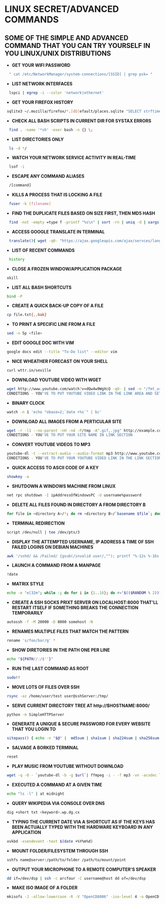 # **LINUX SECRET/ADVANCED COMMANDS** 

## SOME OF THE SIMPLE AND ADVANCED COMMAND THAT YOU CAN TRY YOURSELF IN YOU LINUX/UNIX DISTRIBUTIONS



- **GET YOUR WIFI PASSWORD**
```bash
  " cat /etc/NetworkManager/system-connections/[SSID] | grep psk= "
```
  
- **LIST NETWORK INTERFACES**
```bash
  lspci | egrep -i --color 'network|ethernet'
```
  
- **GET YOUR FIREFOX HISTORY** 
 ```bash
  sqlite3 ~/.mozilla/firefox/*.[dD]efault/places.sqlite "SELECT strftime('%d.%m.%Y %H:%M:%5',visit_date/1000000, 'unixepoch'.'localtime'),url FROM moz_places,moz_historyvisits WHERE moz_places.id=moz_historyvisits.places_id ORDER BY visit_date;"
```

- **CHECK ALL BASH SCRIPTS IN CURRENT DIR FOR SYSTAX ERRORS**
```bash
  find . -name '*sh' -exer bash -n {} \;
```  
 
- **LIST DIRECTORIES ONLY**
```bash
  ls -d */
```

- **WATCH YOUR NETWORK SERVICE ACTIVITY IN REAL-TIME**
```bash
  lsof -i
```
  
- **ESCAPE ANY COMMAND ALIASES**
```bash
  /[command]
```

- **KILLS A PROCESS THAT IS LOCKING A FILE**
```bash
  fuser -k [filename]
```

- **FIND THE DUPLICATE FILES BASED ON SIZE FIRST, THEN MD5 HASH**
```bash
  find -not -empty =type f -printf "%s\n" | sort -rn | uniq -d | xargs - I{} -n1 find -type f -size {}c -print0 | xargs -0 md5sum | sort | uniq -w32 -all-repeated-separate
```
 
- **ACCESS GOOGLE TRANSLATE IN TERMINAL**
```bash
  translate(){ wget -q0- "https://ajax.googleapis.com/ajax/servces/language/translate?v=1.0&q=$1&langpair=$2|${3:-en}" | sed 's/.*trasnlatedText":"\([^"]*\)".*}/\1\n/';}
```  
  
- **LIST OF RECENT COMMANDS**
```bash
  history
```  
 
- **CLOSE A FROZEN WINDOW/APPLICATION PACKAGE**
```bash
 xkill
```
 
- **LIST ALL BASH SHORTCUTS**
```bash
 bind -P
```
 
- **CREATE A QUICK BACK-UP COPY OF A FILE** 
```bash
 cp file.txt{,.bak}
```
 
- **TO PRINT A SPECIFIC LINE FROM A FILE**
```bash
 sed -n 5p <file>
```
  
- **EDIT GOOGLE DOC WITH VIM**
```bash
 google docs edit --title "To-Do list" --editor vim
```
 
- **NICE WHEATHER FORECAST ON YOUR SHELL**
```bash
 curl wttr.in/seville
```

- **DOWNLOAD YOUTUBE VIDEO WITH WGET**
```bash
 wget http://www.youtube.com/watch?v=dQw4w9WgXcQ -qO- | sed -n "/fmt_url_map/{s/[\'\"\|]/\n/g;p}" | sed -n '/^fmt_url_map/,/videoplayback/p' | sed -e :a -e '$q;N;5,$D;ba' | tr -d '\n' | sed -e 's/\(.*\),\(.\)\{1,3\}/\1/' | wget -i - -O surprise.flv 
 CONDITIONS - YOU'VE TO PUT YOUTUBE VIDEO LINK IN THE LINK AREA AND SET THE FILE NAME THAT YOU WANT TO SAVE IT.
```
 
- **BINARY CLOCK**
```bash
 watch -n 1 'echo "obase=2;`date +%s`" | bc'
```
 
- **DOWNLOAD ALL IMAGES FROM A PERTICULAR SITE**
```bash
 wget -r -l1 --no-parent -nH -nd -P/tmp -A".gif,.jpg" http://example.com/images
 CONDITIONS - YOU'VE TO PUT YOUR SITE NAME IN LINK SECTION
```
 
- **CONVERT YOUTUBE VIDEOS TO MP3**
```bash
 youtube-dl -t --extract-audio --audio-format mp3 http://www.youtube.com/watch?v=dQw4w9WgXcQ
 CONDITIONS - YOU'VE TO PUT YOUR YOUTUBE VIDEO LINK IN THE LINK SECTIONS
```
 
- **QUICK ACCESS TO ASCII CODE OF A KEY**
```bash
 showkey -a
```

- **SHUTDOWN A WINDOWS MACHINE FROM LINUX**
```bash
 net rpc shutdown -I ipAddressOfWindowsPC -U username%password
```

- **DELETE ALL FILES FOUND IN DIRECTORY A FROM DIRECTORY B**
```bash
 for file in <directory A>/*; do rm <directory B>/`basename $file`; done
```
  
- **TERMINAL REDIRECTION**
```bash
 script /dev/null | tee /dev/pts/3
``` 

- **DISPLAY THE ATTEMPTED USERNAME, IP ADDRESS & TIME OF SSH FAILED LOGINS ON DEBIAN MACHINES**
```bash
 awk '/sshd/ && /Failed/ {gsub(/invalid user/,""); printf "%-12s %-16s %s-%s-%s", $9, $11, $1, $2, $3}' /var/log/auth.log
```

- **LAUNCH A COMMAND FROM A MANPAGE**
```bash
 !date
```

- **MATRIX STYLE**
```bash
 echo -e "e[32m"; while :; do for i in {1..16}; do r="$(($RANDOM % 2))"; if [[ $(($RANDOM % 5)) == 1 ]]; then if [[ $(($RANDOM % 4)) == 1 ]]; then v+="e[1m $r   "; else v+="e[2m $r   "; fi; else v+="     "; fi; done; echo -e "$v"; v=""; done
```

- **CREATE A SSH SOCKS PRIXT SERVER ON LOCALHOST:8000 THAT'LL RESTART ITSELF IF SOMETHING BREAKS THE CONNECTION TEMPORARILY**
```bash
 autossh -f -M 20000 -D 8000 somehost -N
```

- **RENAMES MULTIPLE FILES THAT MATCH THE PATTERN**
```bash
 rename 's/foo/bar/g' *
```

- **SHOW DIRETORIES IN THE PATH ONE PER LINE**
```bash
 echo "${PATH//:/$''}"
```

- **RUN THE LAST COMMAND AS ROOT**
```bash
 sudo!!
```

- **MOVE LOTS OF FILES OVER SSH**
```bash
 rsync -az /home/user/test user@sshServer:/tmp/
``` 

- **SERVE CURRENT DIRECTORY TREE AT http://$HOSTNAME:8000/**
```bash
 python -m SimpleHTTPServer
```
 
- **GENERATE A UNIQUE & SECURE PASSWORD FOR EVERY WEBSITE THAT YOU LOGIN TO**
```bash
 sitepass() { echo -n "$@" |  md5sum | sha1sum | sha224sum | sha256sum | sha384sum | sha512sum | gzip - | strings -n 1 | tr -d "[:space:]"  | tr -s '[:print:]' | tr '!-~' 'P-~!-O' | rev | cut -b 2-11; history -d $(($HISTCMD-1)); }
```
 
- **SALVAGE A BORKED TERMINAL**
```bash
 reset
```
 
- **PLAY MUSIC FROM YOUTUBE WITHOUT DOWNLOAD**
```bash
 wget -q -O - `youtube-dl -b -g $url`| ffmpeg -i - -f mp3 -vn -acodec libmp3lame -| mpg123  -
```
 
- **EXECUTED A COMMAND AT A GIVEN TIME**
```bash
 echo "ls -l" | at midnight
```
 
- **QUERY WIKIPEDIA VIA CONSOLE OVER DNS**
```bash
 dig +short txt <keyword>.wp.dg.cx
```
 
- **TYPING THE CURRENT DATE VIA A SHORTCUT AS IF THE KEYS HAS BEEN ACTUALLY TYPED WITH THE HARDWARE KEYBOARD IN ANY APPLICATION**
```bash
 xvkbd -xsendevent -text $(date +%Y%m%d)
```
 
- **MOUNT FOLDER/FILESYSTEM THROUGH SSH**
```bash
 sshfs name@server:/path/to/folder /path/to/mount/point
```
 
- **OUTPUT YOUR MICROPHONE TO A REMOTE COMPUTER'S SPEAKER**
```bash
 dd if=/dev/dsp | ssh -c arcfour -C username@host dd of=/dev/dsp
```
 
- **MAKE ISO IMAGE OF A FOLDER**
```bash
 mkisofs -J -allow-lowercase -R -V "OpenCD8806" -iso-level 4 -o OpenCD.iso ~/OpenCD
```
